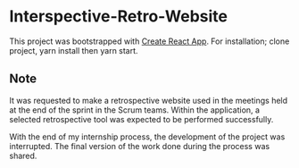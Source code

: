 # Interspective-Retro-Website

This project was bootstrapped with [Create React App](https://github.com/facebook/create-react-app).
For installation; clone project, yarn install then yarn start.

## Note

It was requested to make a retrospective website used in the meetings held at the end of the sprint in the Scrum teams. Within the application, a selected retrospective tool was expected to be performed successfully.

With the end of my internship process, the development of the project was interrupted. The final version of the work done during the process was shared.
